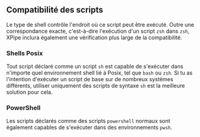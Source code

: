 ## Compatibilité des scripts

Le type de shell contrôle l'endroit où ce script peut être exécuté.
Outre une correspondance exacte, c'est-à-dire l'exécution d'un script `zsh` dans `zsh`, XPipe inclura également une vérification plus large de la compatibilité.

### Shells Posix

Tout script déclaré comme un script `sh` est capable de s'exécuter dans n'importe quel environnement shell lié à Posix, tel que `bash` ou `zsh`.
Si tu as l'intention d'exécuter un script de base sur de nombreux systèmes différents, utiliser uniquement des scripts de syntaxe `sh` est la meilleure solution pour cela.

### PowerShell

Les scripts déclarés comme des scripts `powershell` normaux sont également capables de s'exécuter dans des environnements `pwsh`.
